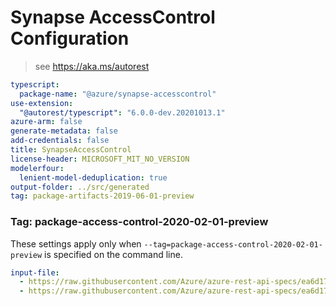 # Synapse AccessControl Configuration

> see https://aka.ms/autorest

```yaml
typescript:
  package-name: "@azure/synapse-accesscontrol"
use-extension:
  "@autorest/typescript": "6.0.0-dev.20201013.1"
azure-arm: false
generate-metadata: false
add-credentials: false
title: SynapseAccessControl
license-header: MICROSOFT_MIT_NO_VERSION
modelerfour:
  lenient-model-deduplication: true
output-folder: ../src/generated
tag: package-artifacts-2019-06-01-preview
```

### Tag: package-access-control-2020-02-01-preview

These settings apply only when `--tag=package-access-control-2020-02-01-preview` is specified on the command line.

```yaml $(tag) == 'package-access-control-2020-02-01-preview'
input-file:
  - https://raw.githubusercontent.com/Azure/azure-rest-api-specs/ea6d1725ca9669714cd5f5f969d026b90ecffbd1/specification/synapse/data-plane/Microsoft.Synapse/preview/2020-02-01-preview/roles.json
  - https://raw.githubusercontent.com/Azure/azure-rest-api-specs/ea6d1725ca9669714cd5f5f969d026b90ecffbd1/specification/synapse/data-plane/Microsoft.Synapse/preview/2020-02-01-preview/roleAssignments.json
```
